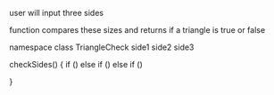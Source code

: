 user will input three sides

function compares these sizes and returns if a triangle is true or false


namespace
class TriangleCheck
side1
side2
side3

checkSides() {
  if ()
  else if ()
  else if ()

}